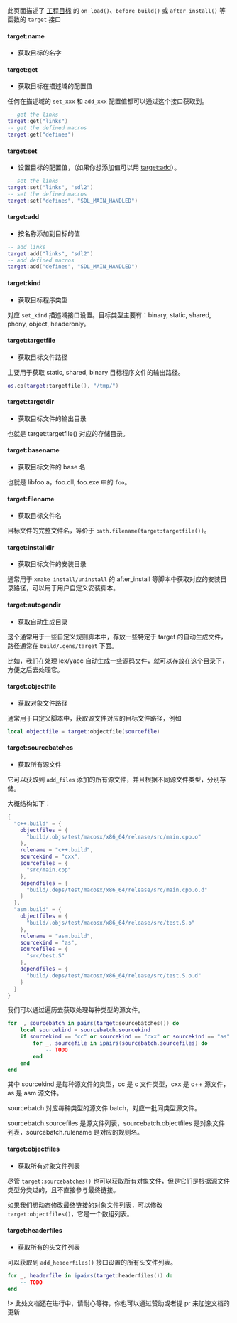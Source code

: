 
此页面描述了 [工程目标](zh-cn/manual/project_target.md) 的 `on_load()`、`before_build()` 或 `after_install()` 等函数的 `target` 接口

#### target:name

- 获取目标的名字

#### target:get

- 获取目标在描述域的配置值

任何在描述域的 `set_xxx` 和 `add_xxx` 配置值都可以通过这个接口获取到。

```lua
-- get the links
target:get("links")
-- get the defined macros
target:get("defines")
```

#### target:set

- 设置目标的配置值，（如果你想添加值可以用 [target:add](#targetadd)）。

```lua
-- set the links
target:set("links", "sdl2")
-- set the defined macros
target:set("defines", "SDL_MAIN_HANDLED")
```

#### target:add

- 按名称添加到目标的值

```lua
-- add links
target:add("links", "sdl2")
-- add defined macros
target:add("defines", "SDL_MAIN_HANDLED")
```

#### target:kind

- 获取目标程序类型

对应 `set_kind` 描述域接口设置。目标类型主要有：binary, static, shared, phony, object, headeronly。

#### target:targetfile

- 获取目标文件路径

主要用于获取 static, shared, binary 目标程序文件的输出路径。

```lua
os.cp(target:targetfile(), "/tmp/")
```

#### target:targetdir

- 获取目标文件的输出目录

也就是 target:targetfile() 对应的存储目录。

#### target:basename

- 获取目标文件的 base 名

也就是 libfoo.a，foo.dll, foo.exe 中的 `foo`。

#### target:filename

- 获取目标文件名

目标文件的完整文件名，等价于 `path.filename(target:targetfile())`。

#### target:installdir

- 获取目标文件的安装目录

通常用于 `xmake install/uninstall` 的 after_install 等脚本中获取对应的安装目录路径，可以用于用户自定义安装脚本。

#### target:autogendir

- 获取自动生成目录

这个通常用于一些自定义规则脚本中，存放一些特定于 target 的自动生成文件，路径通常在 `build/.gens/target` 下面。

比如，我们在处理 lex/yacc 自动生成一些源码文件，就可以存放在这个目录下，方便之后去处理它。

#### target:objectfile

- 获取对象文件路径

通常用于自定义脚本中，获取源文件对应的目标文件路径，例如

```lua
local objectfile = target:objectfile(sourcefile)
```

#### target:sourcebatches

- 获取所有源文件

它可以获取到 `add_files` 添加的所有源文件，并且根据不同源文件类型，分别存储。

大概结构如下：

```lua
{
  "c++.build" = {
    objectfiles = {
      "build/.objs/test/macosx/x86_64/release/src/main.cpp.o"
    },
    rulename = "c++.build",
    sourcekind = "cxx",
    sourcefiles = {
      "src/main.cpp"
    },
    dependfiles = {
      "build/.deps/test/macosx/x86_64/release/src/main.cpp.o.d"
    }
  },
  "asm.build" = {
    objectfiles = {
      "build/.objs/test/macosx/x86_64/release/src/test.S.o"
    },
    rulename = "asm.build",
    sourcekind = "as",
    sourcefiles = {
      "src/test.S"
    },
    dependfiles = {
      "build/.deps/test/macosx/x86_64/release/src/test.S.o.d"
    }
  }
}
```

我们可以通过遍历去获取处理每种类型的源文件。

```lua
for _, sourcebatch in pairs(target:sourcebatches()) do
    local sourcekind = sourcebatch.sourcekind
    if sourcekind == "cc" or sourcekind == "cxx" or sourcekind == "as" then
        for _, sourcefile in ipairs(sourcebatch.sourcefiles) do
            -- TODO
        end
    end
end
```

其中 sourcekind 是每种源文件的类型，cc 是 c 文件类型，cxx 是 c++ 源文件，as 是 asm 源文件。

sourcebatch 对应每种类型的源文件 batch，对应一批同类型源文件。

sourcebatch.sourcefiles 是源文件列表，sourcebatch.objectfiles 是对象文件列表，sourcebatch.rulename 是对应的规则名。

#### target:objectfiles

- 获取所有对象文件列表

尽管 `target:sourcebatches()` 也可以获取所有对象文件，但是它们是根据源文件类型分类过的，且不直接参与最终链接。

如果我们想动态修改最终链接的对象文件列表，可以修改 `target:objectfiles()`，它是一个数组列表。

#### target:headerfiles

- 获取所有的头文件列表

可以获取到 `add_headerfiles()` 接口设置的所有头文件列表。

```lua
for _, headerfile in ipairs(target:headerfiles()) do
    -- TODO
end
```


!> 此处文档还在进行中，请耐心等待，你也可以通过赞助或者提 pr 来加速文档的更新
